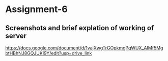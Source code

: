 # Assignment-6


## Screenshots and brief explation of working of server

https://docs.google.com/document/d/1vajXwgTrGOpkmgPqWUX_AIMf5MgbtHBhNJ8GQJUKI9Y/edit?usp=drive_link
